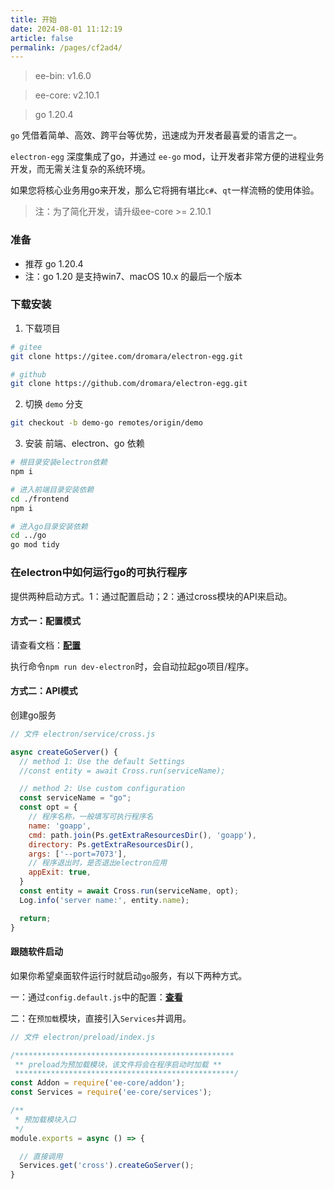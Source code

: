 ```yaml
---
title: 开始
date: 2024-08-01 11:12:19
article: false
permalink: /pages/cf2ad4/
---
```


> ee-bin: v1.6.0

> ee-core: v2.10.1

> go 1.20.4

`go` 凭借着简单、高效、跨平台等优势，迅速成为开发者最喜爱的语言之一。

`electron-egg` 深度集成了go，并通过 `ee-go` mod，让开发者非常方便的进程业务开发，而无需关注复杂的系统环境。

如果您将核心业务用go来开发，那么它将拥有堪比`c#`、`qt`一样流畅的使用体验。

> 注：为了简化开发，请升级ee-core >= 2.10.1

### 准备
- 推荐 go 1.20.4 
- 注：go 1.20 是支持win7、macOS 10.x 的最后一个版本

### 下载安装
1. 下载项目
```bash
# gitee
git clone https://gitee.com/dromara/electron-egg.git

# github
git clone https://github.com/dromara/electron-egg.git
```

2. 切换 `demo` 分支
```bash
git checkout -b demo-go remotes/origin/demo
```

3. 安装 前端、electron、go 依赖
```bash
# 根目录安装electron依赖
npm i

# 进入前端目录安装依赖
cd ./frontend 
npm i

# 进入go目录安装依赖
cd ../go
go mod tidy
```

### 在electron中如何运行go的可执行程序

提供两种启动方式。1：通过配置启动；2：通过cross模块的API来启动。

#### 方式一：配置模式
请查看文档：[**配置**](/pages/9fd5ba/)

执行命令`npm run dev-electron`时，会自动拉起go项目/程序。

#### 方式二：API模式
创建go服务
```javascript  
// 文件 electron/service/cross.js

async createGoServer() {
  // method 1: Use the default Settings
  //const entity = await Cross.run(serviceName);

  // method 2: Use custom configuration
  const serviceName = "go";
  const opt = {
    // 程序名称，一般填写可执行程序名
    name: 'goapp',
    cmd: path.join(Ps.getExtraResourcesDir(), 'goapp'),
    directory: Ps.getExtraResourcesDir(),
    args: ['--port=7073'],
    // 程序退出时，是否退出electron应用
    appExit: true,
  }
  const entity = await Cross.run(serviceName, opt);
  Log.info('server name:', entity.name);

  return;
}
```

#### 跟随软件启动
如果你希望桌面软件运行时就启动`go`服务，有以下两种方式。

一：通过`config.default.js`中的配置：[**查看**](/pages/9fd5ba/)

二：在`预加载`模块，直接引入`Services`并调用。

```javascript
// 文件 electron/preload/index.js

/*************************************************
 ** preload为预加载模块，该文件将会在程序启动时加载 **
 *************************************************/
const Addon = require('ee-core/addon');
const Services = require('ee-core/services');

/**
 * 预加载模块入口
 */
module.exports = async () => {

  // 直接调用
  Services.get('cross').createGoServer();
}
```

